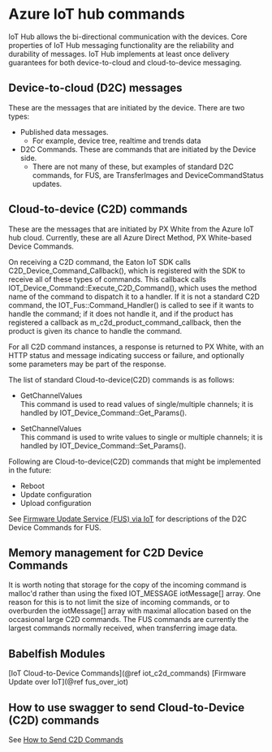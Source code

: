 # Azure IoT hub commands

IoT Hub allows the bi-directional communication with the devices. Core properties of IoT Hub messaging functionality are the reliability and durability of messages. IoT Hub implements at least once delivery guarantees for both device-to-cloud and cloud-to-device messaging.

## Device-to-cloud (D2C) messages

These are the messages that are initiated by the device. There are two types:

* Published data messages. 
  * For example, device tree, realtime and trends data
* D2C Commands. These are commands that are initiated by the Device side. 
  * There are not many of these, but examples of standard D2C commands, for FUS, are TransferImages and DeviceCommandStatus updates.

## Cloud-to-device (C2D) commands

These are the messages that are initiated by PX White from the Azure IoT hub cloud. Currently, these are all Azure Direct Method, PX White-based Device Commands. 

On receiving a C2D command, the Eaton IoT SDK calls C2D_Device_Command_Callback(), which is registered with the SDK
to receive all of these types of commands. This callback calls IOT_Device_Command::Execute_C2D_Command(), which uses the
method name of the command to dispatch it to a handler. If it is not a standard C2D command, the IOT_Fus::Command_Handler() is
called to see if it wants to handle the command; if it does not handle it, and if the product has registered a callback as
m_c2d_product_command_callback, then the product is given its chance to handle the command.

For all C2D command instances, a response is returned to PX White, with an HTTP status and message indicating success or failure,
and optionally some parameters may be part of the response.

The list of standard Cloud-to-device(C2D) commands is as follows:

* GetChannelValues  
This command is used to read values of single/multiple channels; it is handled by IOT_Device_Command::Get_Params().

* SetChannelValues  
This command is used to write values to single or multiple channels; it is handled by IOT_Device_Command::Set_Params().

Following are Cloud-to-device(C2D) commands that might be implemented in the future:

* Reboot
* Update configuration
* Upload configuration

See [Firmware Update Service (FUS) via IoT](iot_firmware_update.md) for descriptions of the D2C Device Commands for FUS.


## Memory management for C2D Device Commands

It is worth noting that storage for the copy of the incoming command is malloc'd rather than using the fixed IOT_MESSAGE iotMessage[] array.
One reason for this is to not limit the size of incoming commands, or to overburden the iotMessage[] array with maximal allocation based
on the occasional large C2D commands. The FUS commands are currently the largest commands normally received, when transferring image data.


## Babelfish Modules

[IoT Cloud-to-Device Commands](@ref iot_c2d_commands)
[Firmware Update over IoT](@ref fus_over_iot)

## How to use swagger to send Cloud-to-Device (C2D) commands

See [How to Send C2D Commands](how_to_send_c2d_commands.md)


